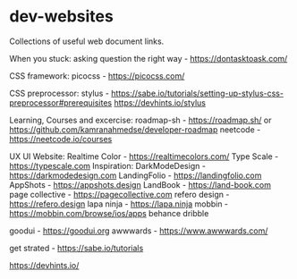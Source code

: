 # dev-websites
Collections of useful web document links.

When you stuck:
asking question the right way - https://dontasktoask.com/

CSS framework:
picocss - https://picocss.com/

CSS preprocessor:
stylus - https://sabe.io/tutorials/setting-up-stylus-css-preprocessor#prerequisites
https://devhints.io/stylus

Learning, Courses and excercise:
roadmap-sh - https://roadmap.sh/ or https://github.com/kamranahmedse/developer-roadmap
neetcode - https://neetcode.io/courses

UX UI Website:
Realtime Color - https://realtimecolors.com/
Type Scale - https://typescale.com
Inspiration:
DarkModeDesign - https://darkmodedesign.com
LandingFolio - https://landingfolio.com
AppShots - https://appshots.design
LandBook - https://land-book.com
page collective - https://pagecollective.com
refero design -  https://refero.design
lapa ninja - https://lapa.ninja
mobbin - https://mobbin.com/browse/ios/apps
behance
dribble

goodui - https://goodui.org
awwwards - https://www.awwwards.com/

get strated - https://sabe.io/tutorials

https://devhints.io/
